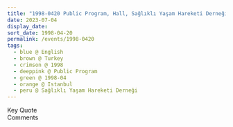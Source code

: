 ```yaml
---
title: "1998-0420 Public Program, Hall, Sağlıklı Yaşam Hareketi Derneği, Askerî Müze (Istanbul Military Museum), Halaskargazi, Vali Konağı Cd. No. 2, 34367 Şişli, Istanbul, Turkey"
date: 2023-07-04
display_date: 
sort_date: 1998-04-20
permalink: /events/1998-0420
tags:
  - blue @ English
  - brown @ Turkey
  - crimson @ 1998
  - deeppink @ Public Program
  - green @ 1998-04
  - orange @ Istanbul
  - peru @ Sağlıklı Yaşam Hareketi Derneği
---
```


<wave-list>
  <list-title color="green" width="75">Key Quote</list-title>
  <list-item color="BlanchedAlmond"  width="200"></list-item>
  <list-item color="Lavender"></list-item>
  <list-item color="BlanchedAlmond"></list-item>
</wave-list>

<br>

<wave-list>
  <list-title color="green" width="75">Comments</list-title>
  <list-item color="BlanchedAlmond"  width="200"></list-item>
  <list-item color="Lavender"></list-item>
  <list-item color="BlanchedAlmond"></list-item>
</wave-list>
